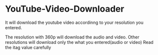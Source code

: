 # YouTube-Video-Downloader
It will download the youtube video accordinng to your resolution you entered.

The resolution with 360p will download the audio and video.
Other resolutions will download only the what you entered(audio or video)
Read the itag value carefully
